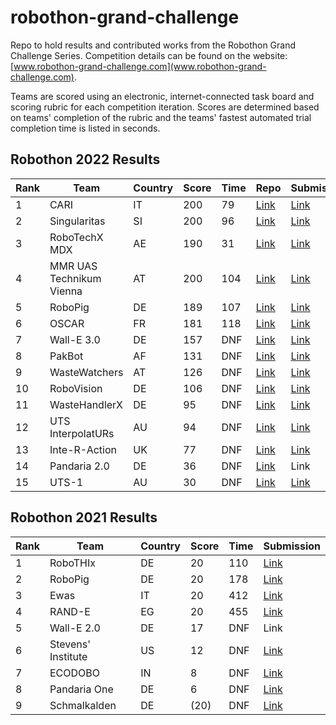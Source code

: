 # robothon-grand-challenge
Repo to hold results and contributed works from the Robothon Grand Challenge Series. Competition details can be found on the website: [www.robothon-grand-challenge.com](www.robothon-grand-challenge.com). 

Teams are scored using an electronic, internet-connected task board and scoring rubric for each competition iteration. Scores are determined based on teams' completion of the rubric and the teams' fastest automated trial completion time is listed in seconds.

## Robothon 2022 Results

| Rank | Team                     | Country | Score | Time | Repo | Submission |
|------|--------------------------|---------|-------|------|------|------------|
| 1    | CARI                     | IT      | 200   | 79   | [Link](https://github.com/JRL-CARI-CNR-UNIBS/robothon2022_report) | [Link](https://www.youtube.com/watch?v=-7PKODsL5Hg)       |
| 2    | Singularitas             | SI      | 200   | 96   | [Link](https://github.com/fe-robolab-robothon/Robothon22-submission) | [Link](https://youtu.be/F7fGstqG9_g)       |
| 3    | RoboTechX MDX            | AE      | 190   | 31   | [Link](https://github.com/judhi/Robothon2022) | [Link](https://youtu.be/GMiIbyAD_ZM)       |
| 4    | MMR UAS Technikum Vienna | AT      | 200   | 104  | [Link](https://github.com/mmruastechnikumvienna/robothon-2022) | [Link](https://youtu.be/j85291qVEW0)       |
| 5    | RoboPig                  | DE      | 189   | 107  | [Link](https://github.com/Usaali/Robothon22_Team_RoboPig) | [Link](https://youtu.be/JhB3lCcSqhs)       |
| 6    | OSCAR                    | FR      | 181   | 118  | [Link](https://github.com/bg-cea/robothon_doc) | [Link](https://youtu.be/MvHApNaaEhE)       |
| 7    | Wall-E 3.0               | DE      | 157   | DNF  | [Link](https://github.com/FloPa0205/robothon_2022) | [Link](https://youtu.be/GOwxwCnzlJY)       |
| 8    | PakBot                   | AF      | 131   | DNF  | [Link](https://github.com/MuhammadUmarAnjum/PakBot) | [Link](https://youtu.be/I384xB4_ahM)       |
| 9    | WasteWatchers            | AT      | 126   | DNF  | [Link](https://github.com/Chrge/WasteWatchers_Robothon_Grand_Challenge) | [Link](https://www.youtube.com/watch?v=MLgwpv0BSsc)       |
| 10   | RoboVision               | DE      | 106   | DNF  | [Link](https://github.com/dev-kokje/robovision-vision-system) | [Link](https://youtu.be/Yara5ik-SJM)       |
| 11   | WasteHandlerX            | DE      | 95    | DNF  | [Link](https://github.com/henriqueasousa/WasteHandlerX_Robotothon22) | [Link](https://youtu.be/SfmRrjZiMKk)       |
| 12   | UTS InterpolatURs        | AU      | 94    | DNF  | [Link](https://github.com/UTS-InterpolatURs/robotics-robothon) | [Link](https://youtu.be/Ay1oUoMYjNo)       |
| 13   | Inte-R-Action            | UK      | 77    | DNF  | [Link](https://github.com/inte-R-action/robothon) | [Link](https://youtu.be/eEnA804iaSw)       |
| 14   | Pandaria 2.0             | DE      | 36    | DNF  | [Link](https://github.com/flomarjos/pandaria2.0/) | Link       |
| 15   | UTS-1                    | AU      | 30    | DNF  | [Link](https://github.com/hamyyy/Robothon-Competition) | [Link](https://www.youtube.com/watch?v=ZdJU5q-RZoU)       |

## Robothon 2021 Results

| Rank | Team               | Country | Score | Time | Submission |
|------|--------------------|---------|-------|------|------------|
| 1    | RoboTHIx           | DE      | 20    | 110  | [Link](https://youtu.be/ioGHIkiT0CQ)       |
| 2    | RoboPig            | DE      | 20    | 178  | [Link](https://youtu.be/fVcVUHaFF9U)       |
| 3    | Ewas               | IT      | 20    | 412  | [Link](https://youtu.be/HkJxfEbmVX4)       |
| 4    | RAND-E             | EG      | 20    | 455  | [Link](https://youtu.be/vvuTPD02-40)       |
| 5    | Wall-E 2.0         | DE      | 17    | DNF  | Link       |
| 6    | Stevens' Institute | US      | 12    | DNF  | [Link](https://youtu.be/O7hiU4FociI)       |
| 7    | ECODOBO            | IN      | 8     | DNF  | [Link](https://youtu.be/ZrWcuYw5IAU)       |
| 8    | Pandaria One       | DE      | 6     | DNF  | [Link](https://youtu.be/qHaRNH115nM)       |
| 9    | Schmalkalden       | DE      | (20)  | DNF  | [Link](https://youtu.be/EDeVlx6ivnI)       |
